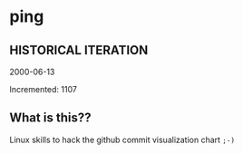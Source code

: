 # ping

## HISTORICAL ITERATION
2000-06-13

Incremented: 1107

## What is this?? 
Linux skills to hack the github commit visualization chart `;-)`
